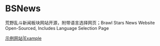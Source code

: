 # BSNews
荒野乱斗新闻板块网站开源，附带语言选择网页；Brawl Stars News Website Open-Sourced, Includes Language Selection Page

<a href="https://brawlstars.supercell.fun/choose">示例网站|Example</a>
